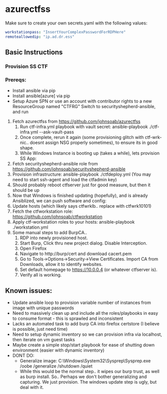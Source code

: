 # azurectfss

Make sure to create your own secrets.yaml with the following values:

```yaml
workstationpass: "InsertYourComplexPasswordForRDPHere"
remoteallowedip: "ip.ad.dr.ess"
```
## Basic Instructions
### Provision SS CTF

### Prereqs: 
- Install ansible via pip
- Install ansible[azure] via pip
- Setup Azure SPN or use an account with contributor rights to a new ResourceGroup named "CTFRG"
	Switch to securityshepherd-ansible, and run 

1. Fetch azurectfss from https://github.com/johnsoab/azurectfss
   1. Run ctf-infra.yml playbook with vault secret: ansible-playbook ./ctf-infra.yml --ask-vault-pass
   1. Once complete, rerun it again (some provisioning glitch with ctf-wrk-nic.. doesnt assign NSG properly sometimes), to ensure its in good shape.
   1. While Windows Instance is booting up (takes a while), lets provision SS App:
1. Fetch securityshepherd-ansible role from https://github.com/johnsoab/securityshepherd-ansible
1. Provision infrastructure: ansible-playbook ./ctfdeploy.yml  (You may need to start ssh-agent and load the ctfadmin key)
1. Should probably reboot ctfserver just for good measure, but then it should be up
1. Now that Windows is finished updating (hopefully), and is already Ansiblized, we can push software and config:
1. Update hosts (which likely says ctfwrklb.. replace with ctfwrk10101) 
1. Fetch the ctfworkstation role: https://github.com/johnsoab/ctfworkstation
1. Apply ctf-workstation roles to your hosts: ansible-playbook ./workstation.yml
1. Some manual steps to add BurpCA.. 
   1. RDP into newly provisioned host. 
   1. Start Burp, Click thru new project dialog. Disable Interception.
   1. Open Firefox
   1. Navigate to http://burp/cert and download cacert.pem
   1. Go to Tools->Options->Security->View Certificates. Import CA from Downloads, allow it to identify websites.
   1. Set default homepage to https://10.0.0.4 (or whatever ctfserver is).
   1. Verify all is working.
		
	
	
## Known issues:
- Update ansible loop to provision variable number of instances from image with unique passwords
- Need to massively clean up and include all the roles/playbooks in easy to consume format - this is sprawled and inconsistent
- Lacks an automated task to add burp CA into firefox certstore (I believe is possible, just need time)
- Need to setup dynamic inventory so we can provision infra via localhost, then iterate on vm guest tasks
- Maybe create a simple stop/start playbook for ease of shutting down environment (easier with dynamic inventory)
- DONT DO: 
  - Generalize image: C:\Windows\System32\Sysprep\Sysprep.exe /oobe /generalize /shutdown /quiet
  - While this would be the normal step.. it wipes our burp trust, as well as burp install. So.. Perhaps we don't bother generalizing and capturing. We just provision. The windows update step is ugly, but deal with it.

